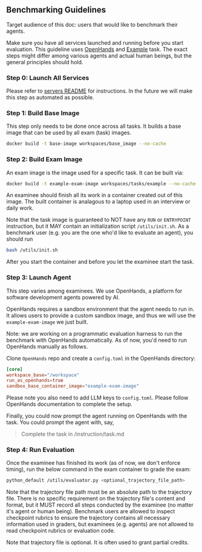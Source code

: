 ## Benchmarking Guidelines

Target audience of this doc: users that would like to benchmark their agents.

Make sure you have all services launched and running before you start evaluation.
This guideline uses [OpenHands](https://github.com/All-Hands-AI/OpenHands) and
[Example](./workspaces/tasks/example) task. The exact steps might differ among various agents and actual human beings,
but the general principles should hold.

### Step 0: Launch All Services

Please refer to [servers README](./servers/README.md) for instructions.
In the future we will make this step as automated as possible.

### Step 1: Build Base Image

This step only needs to be done once across all tasks. It builds a base image
that can be used by all exam (task) images.

```bash
docker build -t base-image workspaces/base_image --no-cache
```

### Step 2: Build Exam Image

An exam image is the image used for a specific task. It can be built via:

```bash
docker build -t example-exam-image workspaces/tasks/example --no-cache
```

An examinee should finish all its work in a container created out of this image.
The built container is analagous to a laptop used in an interview or daily work.

Note that the task image is guaranteed to NOT have any `RUN` or `ENTRYPOINT` instruction, but
it MAY contain an initialization script `/utils/init.sh`.  As a benchmark user
(e.g. you are the one who'd like to evaluate an agent), you should run

```bash
bash /utils/init.sh
```

After you start the container and before you let the examinee start the task.

### Step 3: Launch Agent

This step varies among examinees. We use OpenHands, a platform for software development
agents powered by AI.

OpenHands requires a sandbox environment that the agent needs to run in. It allows
users to provide a custom sandbox image, and thus we will use the `example-exam-image`
we just built.

Note: we are working on a programmatic evaluation harness to run
the benchmark with OpenHands automatically. As of now, you'd need
to run OpenHands manually as follows.

Clone `OpenHands` repo and create a `config.toml` in the OpenHands directory:

```toml
[core]
workspace_base="/workspace"
run_as_openhands=true
sandbox_base_container_image="example-exam-image"
```

Please note you also need to add LLM keys to `config.toml`. Please follow OpenHands
documentation to complete the setup.

Finally, you could now prompt the agent running on OpenHands with the task.
You could prompt the agent with, say,

> Complete the task in /instruction/task.md


### Step 4: Run Evaluation

Once the examinee has finished its work (as of now, we don't enforce timing),
run the below command in the exam container to grade the exam:

```bash
python_default /utils/evaluator.py <optional_trajectory_file_path>
```

Note that the trajectory file path must be an absolute path to the trajectory
file. There is no specific requirement on the trajectory file's content and format,
but it MUST record all steps conducted by the examinee (no matter it's agent or
human being). Benchmark users are allowed to inspect checkpoint rubrics to ensure
the trajectory contains all necessary information used in graders, but examinees
(e.g. agents) are not allowed to read checkpoint rubrics or evaluation code.

Note that trajectory file is optional. It is often used to grant partial credits.